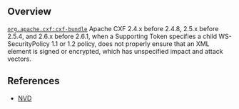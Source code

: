 ## Overview
[`org.apache.cxf:cxf-bundle`](http://search.maven.org/#search%7Cga%7C1%7Ca%3A%22cxf-bundle%22)
Apache CXF 2.4.x before 2.4.8, 2.5.x before 2.5.4, and 2.6.x before 2.6.1, when a Supporting Token specifies a child WS-SecurityPolicy 1.1 or 1.2 policy, does not properly ensure that an XML element is signed or encrypted, which has unspecified impact and attack vectors.

## References
- [NVD](https://web.nvd.nist.gov/view/vuln/detail?vulnId=CVE-2012-2379)
